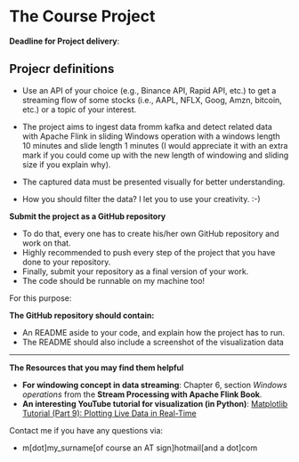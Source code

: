 # The Course Project

**Deadline for Project delivery**: 

## Projecr definitions
- Use an API of your choice (e.g., Binance API, Rapid API, etc.) to get a streaming flow of some stocks (i.e., AAPL, NFLX, Goog, Amzn, bitcoin, etc.) or a topic of your interest.

- The project aims to ingest data fromm kafka and detect related data with Apache Flink in sliding Windows operation with a windows length 10 minutes and slide length 1 minutes (I would appreciate it with an extra mark if you could come up with the new length of windowing and sliding size if you explain why).
- The captured data must be presented visually for better understanding.
- How you should filter the data? I let you to use your creativity. :-)


**Submit the project as a GitHub repository**
- To do that, every one has to create his/her own GitHub repository and work on that.
- Highly recommended to push every step of the project that you have done to your repository.
- Finally, submit your repository as a final version of your work.
- The code should be runnable on my machine too!

For this purpose:

**The GitHub repository should contain:**
- An README aside to your code, and explain how the project has to run.
- The README should also include a screenshot of the visualization data

---
**The Resources that you may find them helpful**
- **For windowing concept in data streaming**: Chapter 6, section _Windows operations_ from the __Stream Processing with Apache Flink Book__.
- **An interesting YouTube tutorial for visualization (in Python)**: [Matplotlib Tutorial (Part 9): Plotting Live Data in Real-Time](https://www.youtube.com/watch?v=Ercd-Ip5PfQ&list=PL-osiE80TeTvipOqomVEeZ1HRrcEvtZB_&index=10)

Contact me if you have any questions via:
- m[dot]my_surname[of course an AT sign]hotmail[and a dot]com
